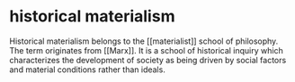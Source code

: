 # historical materialism

Historical materialism belongs to the [[materialist]] school of philosophy. The term originates from [[Marx]]. It is a school of historical inquiry which characterizes the development of society as being driven by social factors and material conditions rather than ideals.
